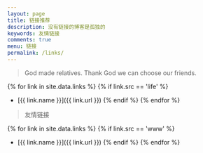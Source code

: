 ```yaml
---
layout: page
title: 链接推荐
description: 没有链接的博客是孤独的
keywords: 友情链接
comments: true
menu: 链接
permalink: /links/
---
```


> God made relatives. Thank God we can choose our friends.

{% for link in site.data.links %}
  {% if link.src == 'life' %}
* [{{ link.name }}]({{ link.url }})
  {% endif %}
{% endfor %}

> 友情链接

{% for link in site.data.links %}
  {% if link.src == 'www' %}
* [{{ link.name }}]({{ link.url }})
  {% endif %}
{% endfor %}
